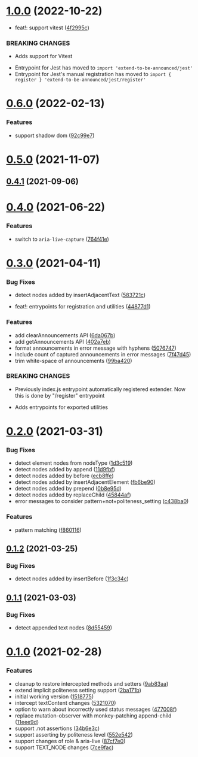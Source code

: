 # [1.0.0](https://github.com/AriPerkkio/extend-to-be-announced/compare/v0.6.0...v1.0.0) (2022-10-22)


* feat!: support vitest ([4f2995c](https://github.com/AriPerkkio/extend-to-be-announced/commit/4f2995cd2665c0d6b341d3ae62e8f83561b5194a))


### BREAKING CHANGES

* Adds support for Vitest
- Entrypoint for Jest has moved to `import 'extend-to-be-announced/jest'`
- Entrypoint for Jest's manual registration has moved to `import { register } 'extend-to-be-announced/jest/register'`



# [0.6.0](https://github.com/AriPerkkio/extend-to-be-announced/compare/v0.5.0...v0.6.0) (2022-02-13)


### Features

* support shadow dom ([92c99e7](https://github.com/AriPerkkio/extend-to-be-announced/commit/92c99e761a7796adb192dfe517aee2f5865d00c5))



# [0.5.0](https://github.com/AriPerkkio/extend-to-be-announced/compare/v0.4.1...v0.5.0) (2021-11-07)



## [0.4.1](https://github.com/AriPerkkio/extend-to-be-announced/compare/v0.4.0...v0.4.1) (2021-09-06)



# [0.4.0](https://github.com/AriPerkkio/extend-to-be-announced/compare/v0.3.0...v0.4.0) (2021-06-22)


### Features

* switch to `aria-live-capture` ([764f41e](https://github.com/AriPerkkio/extend-to-be-announced/commit/764f41e89bcc06d0dcccc4c58746e0100797b088))



# [0.3.0](https://github.com/AriPerkkio/extend-to-be-announced/compare/v0.2.0...v0.3.0) (2021-04-11)


### Bug Fixes

* detect nodes added by insertAdjacentText ([583721c](https://github.com/AriPerkkio/extend-to-be-announced/commit/583721cec4874d38cf0b4c02edf4ff97ddb7c5df))


* feat!: entrypoints for registration and utilities ([44877d1](https://github.com/AriPerkkio/extend-to-be-announced/commit/44877d12db5efb4749cd09e2ac92a5cd01588704))


### Features

* add clearAnnouncements API ([6da067b](https://github.com/AriPerkkio/extend-to-be-announced/commit/6da067bcb8cec0ad74a55b04cc7623065c8a4240))
* add getAnnouncements API ([402a7eb](https://github.com/AriPerkkio/extend-to-be-announced/commit/402a7eb1a6e258de6bd76b96ecd059d2cca6b6b9))
* format announcements in error message with hyphens ([5076747](https://github.com/AriPerkkio/extend-to-be-announced/commit/5076747123599230dc8121cc1b90edf822bd2b37))
* include count of captured announcements in error messages ([7f47d45](https://github.com/AriPerkkio/extend-to-be-announced/commit/7f47d45db73817bd2e1db11dee224507acbded5d))
* trim white-space of announcements ([99ba420](https://github.com/AriPerkkio/extend-to-be-announced/commit/99ba420ab694f2b2b9f7773b80b48b29413e9bf8))


### BREAKING CHANGES

* Previously index.js entrypoint automatically registered extender. Now this is done by "/register" entrypoint
- Adds entrypoints for exported utilities



# [0.2.0](https://github.com/AriPerkkio/extend-to-be-announced/compare/v0.1.2...v0.2.0) (2021-03-31)


### Bug Fixes

* detect element nodes from nodeType ([1d3c519](https://github.com/AriPerkkio/extend-to-be-announced/commit/1d3c5194a708bb1698f3d075db0bf28f43e5d1f7))
* detect nodes added by append ([11d9fbf](https://github.com/AriPerkkio/extend-to-be-announced/commit/11d9fbfe6ada7deafbb5d57958ac18e2a241e490))
* detect nodes added by before ([ecb8ffe](https://github.com/AriPerkkio/extend-to-be-announced/commit/ecb8ffed8d2536dcb6df1ac89750ce771ce34107))
* detect nodes added by insertAdjacentElement ([fb6be90](https://github.com/AriPerkkio/extend-to-be-announced/commit/fb6be90eeb297cf04bece50776862e90c874f3f7))
* detect nodes added by prepend ([0b8e95d](https://github.com/AriPerkkio/extend-to-be-announced/commit/0b8e95dfc9867860e7cae0669e56dac69d09364d))
* detect nodes added by replaceChild ([45844af](https://github.com/AriPerkkio/extend-to-be-announced/commit/45844af30e92a5256c9fd680d59c25a69eae49d8))
* error messages to consider pattern+not+politeness_setting ([c438ba0](https://github.com/AriPerkkio/extend-to-be-announced/commit/c438ba08b196651e301b45732753d4ded85eecc5))


### Features

* pattern matching ([f860116](https://github.com/AriPerkkio/extend-to-be-announced/commit/f860116a836a38ba2e6f2d121382f65b94e7a0c8))



## [0.1.2](https://github.com/AriPerkkio/extend-to-be-announced/compare/v0.1.1...v0.1.2) (2021-03-25)


### Bug Fixes

* detect nodes added by insertBefore ([1f3c34c](https://github.com/AriPerkkio/extend-to-be-announced/commit/1f3c34cdad0959cefe5e3688519653fdb7853916))



## [0.1.1](https://github.com/AriPerkkio/extend-to-be-announced/compare/v0.1.0...v0.1.1) (2021-03-03)


### Bug Fixes

* detect appended text nodes ([8d55459](https://github.com/AriPerkkio/extend-to-be-announced/commit/8d5545969a6d8573d5bd7b02843619c3f112f53d))



# [0.1.0](https://github.com/AriPerkkio/extend-to-be-announced/compare/1518775c3a6fe8b9cfe21f08118e4444f85866ca...v0.1.0) (2021-02-28)


### Features

* cleanup to restore intercepted methods and setters ([9ab83aa](https://github.com/AriPerkkio/extend-to-be-announced/commit/9ab83aa5b2b2d573519c8223bdfea77abde1b18e))
* extend implicit politeness setting support ([2ba171b](https://github.com/AriPerkkio/extend-to-be-announced/commit/2ba171b39d412afa2271c910e86a63d837ac20df))
* initial working version ([1518775](https://github.com/AriPerkkio/extend-to-be-announced/commit/1518775c3a6fe8b9cfe21f08118e4444f85866ca))
* intercept textContent changes ([5321070](https://github.com/AriPerkkio/extend-to-be-announced/commit/532107004eb8e4d5a5ac3fe780ac3283bd7092c8))
* option to warn about incorrectly used status messages ([477008f](https://github.com/AriPerkkio/extend-to-be-announced/commit/477008fcf336f8dcaa93de1b5fd473d0768363b8))
* replace mutation-observer with monkey-patching append-child ([11eee9d](https://github.com/AriPerkkio/extend-to-be-announced/commit/11eee9d4dd685e5f528091e34230a72739329a25))
* support .not assertions ([34b6e3c](https://github.com/AriPerkkio/extend-to-be-announced/commit/34b6e3c2e14a22fb326e3793cae8594ef3544fc6))
* support asserting by politeness level ([552e542](https://github.com/AriPerkkio/extend-to-be-announced/commit/552e54208f34659cc852c9ab59d8b4bd217a27c3))
* support changes of role & aria-live ([87cf7e0](https://github.com/AriPerkkio/extend-to-be-announced/commit/87cf7e0b43ecaf3052e824b56261164f9c509f80))
* support TEXT_NODE changes ([7ce9fac](https://github.com/AriPerkkio/extend-to-be-announced/commit/7ce9facac52fabbcffb2bb1bf82eebb6c0cd8ce5))



